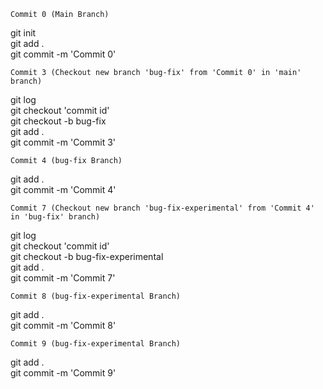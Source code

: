 `Commit 0 (Main Branch)` 

git init <br>
git add . <br>
git commit -m 'Commit 0' <br>

`Commit 3 (Checkout new branch 'bug-fix' from 'Commit 0' in 'main' branch)`

git log<br>
git checkout 'commit id'<br>
git checkout -b bug-fix<br>
git add . <br>
git commit -m 'Commit 3'<br>

`Commit 4 (bug-fix Branch)`

git add . <br>
git commit -m 'Commit 4' <br>

`Commit 7 (Checkout new branch 'bug-fix-experimental' from 'Commit 4' in 'bug-fix' branch)`

git log <br>
git checkout 'commit id'<br>
git checkout -b bug-fix-experimental<br>
git add .<br>
git commit -m 'Commit 7'<br>

`Commit 8 (bug-fix-experimental Branch)`

git add . <br>
git commit -m 'Commit 8' <br>

`Commit 9 (bug-fix-experimental Branch)`

git add . <br>
git commit -m 'Commit 9' <br>